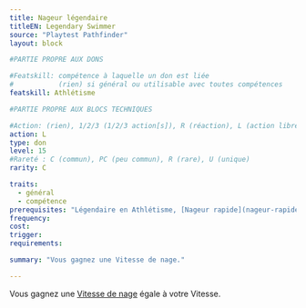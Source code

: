```yaml
---
title: Nageur légendaire
titleEN: Legendary Swimmer
source: "Playtest Pathfinder"
layout: block

#PARTIE PROPRE AUX DONS

#Featskill: compétence à laquelle un don est liée
#           (rien) si général ou utilisable avec toutes compétences
featskill: Athlétisme

#PARTIE PROPRE AUX BLOCS TECHNIQUES

#Action: (rien), 1/2/3 (1/2/3 action[s]), R (réaction), L (action libre)
action: L
type: don
level: 15
#Rareté : C (commun), PC (peu commun), R (rare), U (unique)
rarity: C

traits:
  - général
  - compétence
prerequisites: "Légendaire en Athlétisme, [Nageur rapide](nageur-rapide.html)"
frequency:
cost:
trigger:
requirements:

summary: "Vous gagnez une Vitesse de nage."

---
```


Vous gagnez une [Vitesse de nage](/ch9-jouer-à-pathfinder/mouvement-et-positionnement.html#vitesse-de-nage) égale à votre Vitesse.